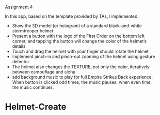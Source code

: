 Assignment 4

In this app, based on the template provided by TAs, I implemented:

 * Show the 3D model (or hologram) of a standard black-and-white stormtrooper helmet
 * Present a button with the logo of the First Order on the bottom left corner, and tapping the button will change the color of the helmet’s details
 * Touch and drag the helmet with your finger should rotate the helmet
 * Implement pinch-in and pinch-out zooming of the helmet using gesture detector
 * The helmet also changes the TEXTURE, not only the color, iteratively between camouflage and aloha.
 * add background music to play for full Empire Strikes Back experience. When button is clicked odd times, the music pauses, when even time, the music continues.
# Helmet-Create
